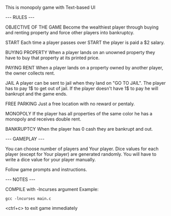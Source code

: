 This is monopoly game with Text-based UI



--- RULES ---

OBJECTIVE OF THE GAME
Become the wealthiest player through buying and renting property and force other players into bankruptcy.

START
Each time a player passes over START the player is paid a $2 salary.

BUYING PROPERTY
When a player lands on an unowned property they have to buy that property at its printed price.

PAYING RENT
When a player lands on a property owned by another player, the owner collects rent.

JAIL
A player can be sent to jail when they land on "GO TO JAIL".
The player has to pay 1$ to get out of jail.
If the player doesn't have 1$ to pay he will bankrupt and the game ends.

FREE PARKING
Just a free location with no reward or pentaly.

MONOPOLY
If the player has all properties of the same color he has a monopoly and receives double rent.

BANKRUPTCY
When the player has 0 cash they are bankrupt and out.



--- GAMEPLAY ---

You can choose number of players and Your player.
Dice values for each player (except for Your player) are generated randomly. You will have to write a dice value for your player manually.

Follow game prompts and instructions.


--- NOTES ---

COMPILE with -lncurses argument
Example:

    gcc -lncurses main.c

<ctrl+c> to exit game immediately

